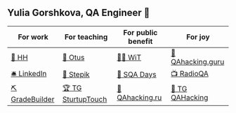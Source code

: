 ## Yulia Gorshkova, QA Engineer 🦄 

For work | For teaching | For public benefit | For joy
------------| ------------- | ------------- | -------------
[🦾 HH](https://spb.hh.ru/applicant/resumes/view?resume=7292656bff0641ba940039ed1f7758414c744a)| [🔮 Otus](https://otus.ru/lessons/qa-engineer/) | [👩‍🎤 WiT](https://women-in-tech.ru)  |  [🐶 QAhacking.guru](https://qahacking.guru/)
[🛎 LinkedIn](https://www.linkedin.com/in/yugoru/?locale=en_US)| [👑 Stepik](https://stepik.org/users/23585738/teach)|[🧬 SQA Days](https://sqadays.com/ru/profile/39572)| [📺 RadioQA](https://t.me/radioqa)
[⛏ GradeBuilder](https://gradebuilder.tech) | [🏆 TG SturtupTouch](https://t.me/StartupTouch)| [💫 QAhacking.ru](https://qahacking.ru/) | [🍿 TG QAHacking](https://t.me/qahacking)
